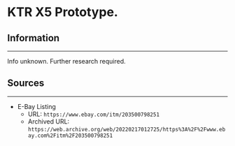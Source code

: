 # KTR X5 Prototype.

## Information
---
Info unknown. Further research required.

## Sources
---
- E-Bay Listing
    - URL: ``https://www.ebay.com/itm/203500798251``
    - Archived URL: ``https://web.archive.org/web/20220217012725/https%3A%2F%2Fwww.ebay.com%2Fitm%2F203500798251``